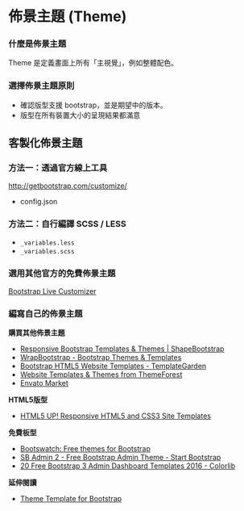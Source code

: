 # 佈景主題 (Theme)

### 什麼是佈景主題

Theme 是定義畫面上所有「主視覺」，例如整體配色。

### 選擇佈景主題原則

* 確認版型支援 bootstrap，並是期望中的版本。
* 版型在所有裝置大小的呈現結果都滿意

## 客製化佈景主題

### 方法一：透過官方線上工具

http://getbootstrap.com/customize/

* config.json

### 方法二：自行編譯 SCSS / LESS

* `_variables.less`
* `_variables.scss`

### 選用其他官方的免費佈景主題

[Bootstrap Live Customizer](http://bootstrap-live-customizer.com/)

### 編寫自己的佈景主題

**購買其他佈景主題**

* [Responsive Bootstrap Templates & Themes | ShapeBootstrap](https://shapebootstrap.net/)
* [WrapBootstrap - Bootstrap Themes & Templates](https://wrapbootstrap.com/)
* [Bootstrap HTML5 Website Templates - TemplateGarden](https://www.templategarden.com/)
* [Website Templates & Themes from ThemeForest](https://themeforest.net/)
* [Envato Market](https://market.envato.com/)

**HTML5版型**

* [HTML5 UP! Responsive HTML5 and CSS3 Site Templates](https://html5up.net/)

**免費板型**

* [Bootswatch: Free themes for Bootstrap](https://bootswatch.com/)
* [SB Admin 2 - Free Bootstrap Admin Theme - Start Bootstrap](https://startbootstrap.com/template-overviews/sb-admin-2/)
* [20 Free Bootstrap 3 Admin Dashboard Templates 2016 - Colorlib](https://colorlib.com/wp/free-bootstrap-admin-dashboard-templates/)

**延伸閱讀**

* [Theme Template for Bootstrap](https://kkbruce.tw/bs3/Examples/theme)
